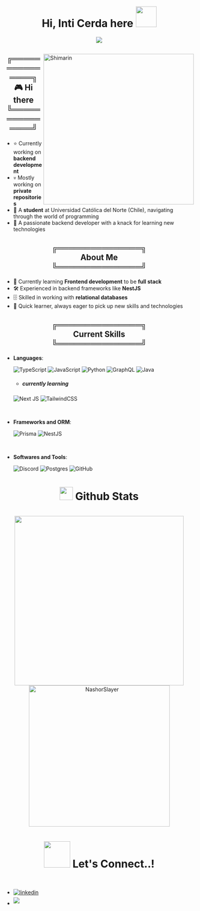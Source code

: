
<h1 align="center"><b> Hi, Inti Cerda here </b><img src="https://media.tenor.com/5OLMdrjEUGcAAAAi/deku-hype-hype.gif" width="55"></h1>
<p align = center ><img src="https://wallpapercave.com/wp/wp9831615.jpg"> </p>

<div>

<img align="right" width="400" alt="Shimarin" src="https://w0.peakpx.com/wallpaper/941/799/HD-wallpaper-chainsaw-man-anime-chainsaw-chainsawman-manga.jpg"/>


<body>
    <h2 class="decorated-text" align="center">
        ╔═══════════════╗<br>
        🎮 Hi there<br>
        ╚═══════════════╝
    </h2>
</body>


- ⭐ Currently working on **backend development**
- 💀 Mostly working on **private repositories**
- 👾 A **student** at Universidad Católica del Norte (Chile), navigating through the world of programming
- 🚀 A passionate backend developer with a knack for learning new technologies

<body>
    <h2 class="decorated-text" align="center">
        ╔═══════════════╗<br>
           About Me<br>
        ╚═══════════════╝
    </h2>
</body>

- 🌱 Currently learning **Frontend development** to be **full stack**
- 🛠 Experienced in backend frameworks like **NestJS**
- 🗄️ Skilled in working with **relational databases**
- 🔄 Quick learner, always eager to pick up new skills and technologies

<body>
    <h2 class="decorated-text" align="center">
        ╔═══════════════╗<br>
        Current Skills<br>
        ╚═══════════════╝
    </h2>
</body>


- **Languages**:
    
  ![TypeScript](https://img.shields.io/badge/typescript-%23007ACC.svg?style=for-the-badge&logo=typescript&logoColor=white)
  ![JavaScript](https://img.shields.io/badge/javascript-%23323330.svg?style=for-the-badge&logo=javascript&logoColor=%23F7DF1E)
  ![Python](https://img.shields.io/badge/Python%20-%2314354C.svg?style=for-the-badge&logo=python&logoColor=white)
  ![GraphQL](https://img.shields.io/badge/-GraphQL-E10098?style=for-the-badge&logo=graphql&logoColor=white)
  ![Java](https://img.shields.io/badge/java-%23ED8B00.svg?style=for-the-badge&logo=openjdk&logoColor=white)
  
  
  - <h5> currently learning </h5>
   ![Next JS](https://img.shields.io/badge/Next-black?style=for-the-badge&logo=next.js&logoColor=white)
  ![TailwindCSS](https://img.shields.io/badge/tailwindcss-%2338B2AC.svg?style=for-the-badge&logo=tailwind-css&logoColor=white)
  
<br>   
    
- **Frameworks and ORM**:

  ![Prisma](https://img.shields.io/badge/Prisma-3982CE?style=for-the-badge&logo=Prisma&logoColor=white)
  ![NestJS](https://img.shields.io/badge/nestjs-%23E0234E.svg?style=for-the-badge&logo=nestjs&logoColor=white)
  
<br>

- **Softwares and Tools**:

  ![Discord](https://img.shields.io/badge/Discord-%235865F2.svg?style=for-the-badge&logo=discord&logoColor=white)
![Postgres](https://img.shields.io/badge/postgres-%23316192.svg?style=for-the-badge&logo=postgresql&logoColor=white)
![GitHub](https://img.shields.io/badge/github-%23121011.svg?style=for-the-badge&logo=github&logoColor=white)


## <h1 align="center"><img src="https://media.giphy.com/media/iY8CRBdQXODJSCERIr/giphy.gif" width="35"><b> Github Stats </b>
<br>

<div align="center">

<a href="https://github.com/IntiCerda/">
  <img src="https://github-readme-stats.vercel.app/api?username=IntiCerda&include_all_commits=true&count_private=true&show_icons=true&line_height=20&title_color=7A7ADB&icon_color=2234AE&text_color=D3D3D3&bg_color=0,000000,130F40" width="450"/>
  <img src="https://github-readme-stats.vercel.app/api/top-langs?username=IntiCerda&show_icons=true&locale=en&layout=compact&line_height=20&title_color=7A7ADB&icon_color=2234AE&text_color=D3D3D3&bg_color=0,000000,130F40" width="375"  alt="NashorSlayer"/>
</a>
</div>


## <h1 align="center"><img src="https://media3.giphy.com/media/v1.Y2lkPTc5MGI3NjExaGJiZ3ZxZmtxdHE5eWhpdmM4MXlkc2ttd3VqaXE4N2ozNGFvMWQ5cCZlcD12MV9pbnRlcm5hbF9naWZfYnlfaWQmY3Q9cw/KVavw5OVSK7LmYyhVx/giphy.webp" width ="70"><b> Let's Connect..!</b>
<br>
<div align='left'>

<ul>

<li>
<a href="https://www.linkedin.com/in/inti-amaru-cerda-ramirez-704321321/" target="_blank">
<img src="https://img.shields.io/badge/linkedin:  Inti C.-%2300acee.svg?color=405DE6&style=for-the-badge&logo=linkedin&logoColor=white" alt=linkedin style="margin-bottom: 5px;"/>
</a>
</li>

<li>
<a href="mailto:inti.cerda@alumnos.ucn.cl" target="_blank">
<img src="https://img.shields.io/badge/gmail:  Inti C.-%23EA4335.svg?style=for-the-badge&logo=gmail&logoColor=white" t=mail style="margin-bottom: 5px;" />
</a>
</li>

 
</ul>
</div>
<br>
